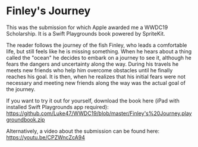 # Finley's Journey

This was the submission for which Apple awarded me a WWDC19 Scholarship. It is a Swift Playgrounds book powered by SpriteKit.

The reader follows the journey of the fish Finley, who leads a comfortable life, but still feels like he is missing something. When he hears about a thing called the "ocean" he decides to embark on a journey to see it, although he fears the dangers and uncertainty along the way. During his travels he meets new friends who help him overcome obstacles until he finally reaches his goal. It is then, when he realizes that his initial fears were not necessary and meeting new friends along the way was the actual goal of the journey.

If you want to try it out for yourself, download the book here (iPad with installed Swift Playgrounds app required):
https://github.com/Luke47/WWDC19/blob/master/Finley's%20Journey.playgroundbook.zip

Alternatively, a video about the submission can be found here: 
https://youtu.be/CPZWncZcA94
